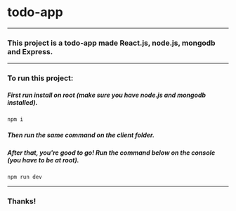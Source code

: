 # todo-app
----
### This project is a todo-app made React.js, node.js, mongodb and Express.
----
### To run this project:
##### First run install on root (make sure you have node.js and mongodb installed).

`npm i`

##### Then run the same command on the client folder.

##### After that, you're good to go! Run the command below on the console (you have to be at root).

`npm run dev` 

----

### Thanks!
